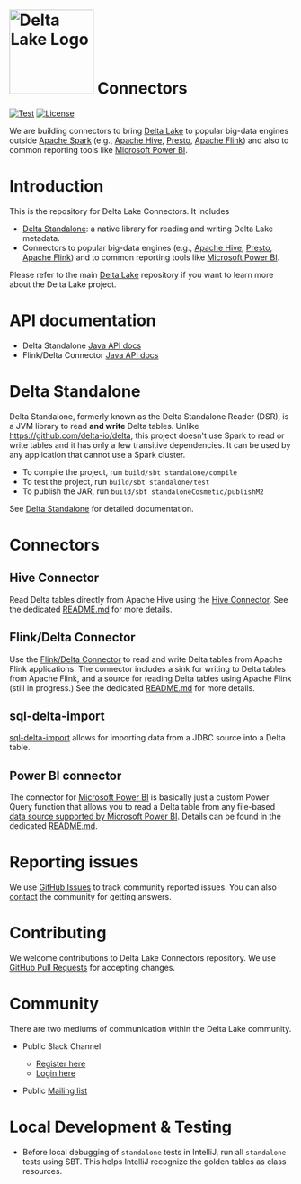 # <img src="https://docs.delta.io/latest/_static/delta-lake-white.png" width="150" alt="Delta Lake Logo"></img> Connectors

[![Test](https://github.com/delta-io/connectors/actions/workflows/test.yaml/badge.svg)](https://github.com/delta-io/connectors/actions/workflows/test.yaml)
[![License](https://img.shields.io/badge/license-Apache%202-brightgreen.svg)](https://github.com/delta-io/connectors/blob/master/LICENSE.txt)

We are building connectors to bring [Delta Lake](https://delta.io) to popular big-data engines outside [Apache Spark](https://spark.apache.org) (e.g., [Apache Hive](https://hive.apache.org/), [Presto](https://prestodb.io/), [Apache Flink](https://flink.apache.org/)) and also to common reporting tools like [Microsoft Power BI](https://powerbi.microsoft.com/).

# Introduction

This is the repository for Delta Lake Connectors. It includes
- [Delta Standalone](https://docs.delta.io/latest/delta-standalone.html): a native library for reading and writing Delta Lake metadata.
- Connectors to popular big-data engines (e.g., [Apache Hive](https://hive.apache.org/), [Presto](https://prestodb.io/), [Apache Flink](https://flink.apache.org/)) and to common reporting tools like [Microsoft Power BI](https://powerbi.microsoft.com/).

Please refer to the main [Delta Lake](https://github.com/delta-io/delta) repository if you want to learn more about the Delta Lake project.

# API documentation

- Delta Standalone [Java API docs](https://delta-io.github.io/connectors/latest/delta-standalone/api/java/index.html)
- Flink/Delta Connector [Java API docs](https://delta-io.github.io/connectors/latest/delta-flink/api/java/index.html)

# Delta Standalone

Delta Standalone, formerly known as the Delta Standalone Reader (DSR), is a JVM library to read **and write** Delta tables. Unlike https://github.com/delta-io/delta, this project doesn't use Spark to read or write tables and it has only a few transitive dependencies. It can be used by any application that cannot use a Spark cluster.
- To compile the project, run `build/sbt standalone/compile`
- To test the project, run `build/sbt standalone/test`
- To publish the JAR, run `build/sbt standaloneCosmetic/publishM2`

See [Delta Standalone](https://docs.delta.io/latest/delta-standalone.html) for detailed documentation.


# Connectors

## Hive Connector

Read Delta tables directly from Apache Hive using the [Hive Connector](/hive/README.md). See the dedicated [README.md](/hive/README.md) for more details.

## Flink/Delta Connector

Use the [Flink/Delta Connector](flink/README.md) to read and write Delta tables from Apache Flink applications. The connector includes a sink for writing to Delta tables from Apache Flink, and a source for reading Delta tables using Apache Flink (still in progress.) See the dedicated [README.md](/flink/README.md) for more details.

## sql-delta-import

[sql-delta-import](/sql-delta-import/readme.md) allows for importing data from a JDBC source into a Delta table.

## Power BI connector
The connector for [Microsoft Power BI](https://powerbi.microsoft.com/) is basically just a custom Power Query function that allows you to read a Delta table from any file-based [data source supported by Microsoft Power BI](https://docs.microsoft.com/en-us/power-bi/connect-data/desktop-data-sources). Details can be found in the dedicated [README.md](/powerbi/README.md).

# Reporting issues

We use [GitHub Issues](https://github.com/delta-io/connectors/issues) to track community reported issues. You can also [contact](#community) the community for getting answers.

# Contributing

We welcome contributions to Delta Lake Connectors repository. We use [GitHub Pull Requests](https://github.com/delta-io/connectors/pulls) for accepting changes.

# Community

There are two mediums of communication within the Delta Lake community.

- Public Slack Channel
  - [Register here](https://go.delta.io/slack)
  - [Login here](https://delta-users.slack.com/)

- Public [Mailing list](https://groups.google.com/forum/#!forum/delta-users)

# Local Development & Testing
- Before local debugging of `standalone` tests in IntelliJ, run all `standalone` tests using SBT. This helps IntelliJ recognize the golden tables as class resources.
